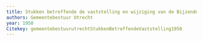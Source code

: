 ```yaml
---
title: Stukken betreffende de vaststelling en wijziging van de Bijzondere subsidieverordening zuigelingenzorg, 1948-1956. Met stukken betreffende het verstrekken van subsidie aan kruisverenigingen, 1958
authors: Gemeentebestuur Utrecht
year: 1958
Citekey: gemeentebestuurutrechtStukkenBetreffendeVaststelling1958
---
```


